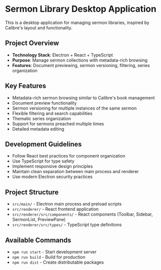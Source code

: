 # Sermon Library Desktop Application

This is a desktop application for managing sermon libraries, inspired by Calibre's layout and functionality.

## Project Overview
- **Technology Stack**: Electron + React + TypeScript
- **Purpose**: Manage sermon collections with metadata-rich browsing
- **Features**: Document previewing, sermon versioning, filtering, series organization

## Key Features
- Metadata-rich sermon browsing similar to Calibre's book management
- Document preview functionality
- Sermon versioning for multiple instances of the same sermon
- Flexible filtering and search capabilities
- Thematic series organization
- Support for sermons preached multiple times
- Detailed metadata editing

## Development Guidelines
- Follow React best practices for component organization
- Use TypeScript for type safety
- Implement responsive design principles
- Maintain clean separation between main process and renderer
- Use modern Electron security practices

## Project Structure
- `src/main/` - Electron main process and preload scripts
- `src/renderer/` - React frontend application
- `src/renderer/src/components/` - React components (Toolbar, Sidebar, SermonList, PreviewPane)
- `src/renderer/src/types/` - TypeScript type definitions

## Available Commands
- `npm run start` - Start development server
- `npm run build` - Build for production
- `npm run dist` - Create distributable packages
